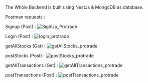 The Whole Backend is built using NestJs & MongoDB as database.

Postman requests :

Signup (Post) :
![SignUp_Protrade](https://user-images.githubusercontent.com/53406891/204781186-b1beff95-532f-44c8-85f5-91353742d2be.jpg)


Login (Post) :
![login_protrade](https://user-images.githubusercontent.com/53406891/204781251-4ff11388-35f6-4f77-881c-e670fe510d2e.jpg)


getAllStocks (Get) :
![getAllStocks_protrade](https://user-images.githubusercontent.com/53406891/204781362-ed8fe9ab-44ae-4377-bdae-05680af04ac0.jpg)


postStocks (Post) :
![postStocks_protrade](https://user-images.githubusercontent.com/53406891/204781445-f978fd07-67b2-4658-8a0b-3350fe3ce954.jpg)


getAllTransactions (Get) :
![getAllTransactions_protrade](https://user-images.githubusercontent.com/53406891/204781531-68e32fd1-9b27-4846-a50f-1bc65d5ba2d7.jpg)


postTransactions (Post) :
![postTransactions_protrade](https://user-images.githubusercontent.com/53406891/204781605-c5e7f28b-dc42-406b-aab7-316a85231771.jpg)









